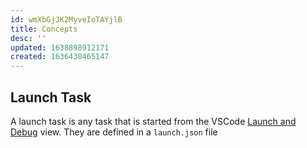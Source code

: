 ```yaml
---
id: wmXbGjJK2MyveIoTAYjlB
title: Concepts
desc: ''
updated: 1638898912171
created: 1636430465147
---
```


## Launch Task

A launch task is any task that is started from the VSCode [Launch and Debug](https://code.visualstudio.com/docs/editor/debugging#_run-view) view. They are defined in a `launch.json` file

